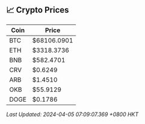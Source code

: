 ## 📈 Crypto Prices

| Coin | Price |
| ---- | ----- |
| BTC | $68106.0901 |
| ETH | $3318.3736 |
| BNB | $582.4701 |
| CRV | $0.6249 |
| ARB | $1.4510 |
| OKB | $55.9129 |
| DOGE | $0.1786 |

_Last Updated: 2024-04-05 07:09:07.369 +0800 HKT_